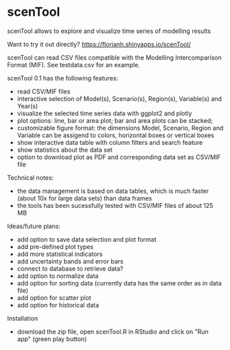 # scenTool
scenTool allows to explore and visualize time series of modelling results

Want to try it out directly?
https://florianh.shinyapps.io/scenTool/

scenTool can read CSV files compatible with the Modelling Intercomparison Format (MIF). See testdata.csv for an example.

scenTool 0.1 has the following features:
- read CSV/MIF files
- interactive selection of Model(s), Scenario(s), Region(s), Variable(s) and Year(s)
- visualize the selected time series data with ggplot2 and plotly
- plot options: line, bar or area plot; bar and area plots can be stacked;
- customizable figure format: the dimensions Model, Scenario, Region and Variable can be assigend to colors, horizontal boxes or vertical boxes
- show interactive data table with column filters and search feature
- show statistics about the data set
- option to download plot as PDF and corresponding data set as CSV/MIF file

Technical notes:
- the data management is based on data tables, which is much faster (about 10x for large data sets) than data frames
- the tools has been sucessfully tested with CSV/MIF files of about 125 MB

Ideas/future plans:
- add option to save data selection and plot format
- add pre-defined plot types
- add more statistical indicators
- add uncertainty bands and error bars
- connect to database to retrieve data?
- add option to normalize data
- add option for sorting data (currently data has the same order as in data file)
- add option for scatter plot
- add option for historical data

Installation
- download the zip file, open scenTool.R in RStudio and click on "Run app" (green play button)
